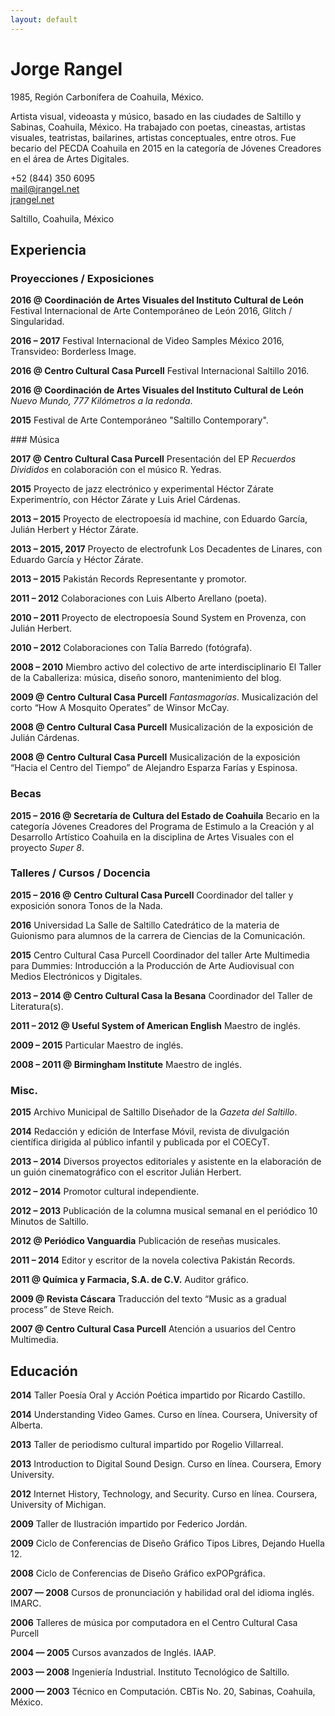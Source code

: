 ```yaml
---
layout: default
---
```


# Jorge Rangel

1985, Región Carbonífera de Coahuila, México.

Artista visual, videoasta y músico, basado en las ciudades de Saltillo y Sabinas, Coahuila, México. Ha trabajado con poetas, cineastas, artistas visuales, teatristas, bailarines, artistas conceptuales, entre otros. Fue becario del PECDA Coahuila en 2015 en la categoría de Jóvenes Creadores en el área de Artes Digitales.  

+52 (844) 350 6095  
[mail@jrangel.net](mail@jrangel.net)  
[jrangel.net](http://jrangel.net)

Saltillo, Coahuila, México

## Experiencia

### Proyecciones / Exposiciones

**2016 @ Coordinación de Artes Visuales del Instituto Cultural de León** Festival Internacional de Arte Contemporáneo de León 2016, Glitch / Singularidad.

**2016 – 2017** Festival Internacional de Video Samples México 2016, Transvideo: Borderless Image.

**2016 @ Centro Cultural Casa Purcell** Festival Internacional Saltillo 2016.

**2016 @ Coordinación de Artes Visuales del Instituto Cultural de León** *Nuevo Mundo, 777 Kilómetros a la redonda*.

**2015** Festival de Arte Contemporáneo "Saltillo Contemporary".

### Música

**2017 @ Centro Cultural Casa Purcell** Presentación del EP *Recuerdos Divididos* en colaboración con el músico R. Yedras.

**2015** Proyecto de jazz electrónico y experimental Héctor
Zárate Experimentrío, con Héctor Zárate y Luis Ariel Cárdenas.

**2013 – 2015** Proyecto de electropoesía id machine, con Eduardo García,
Julián Herbert y Héctor Zárate.

**2013 – 2015, 2017** Proyecto de electrofunk Los Decadentes de Linares, con
Eduardo García y Héctor Zárate.

**2013 – 2015** Pakistán Records Representante y promotor.

**2011 – 2012** Colaboraciones con Luis Alberto Arellano (poeta).

**2010 – 2011** Proyecto de electropoesía Sound System en Provenza, con
Julián Herbert.

**2010 – 2012** Colaboraciones con Talía Barredo (fotógrafa).

**2008 – 2010** Miembro activo del colectivo de arte interdisciplinario El
Taller de la Caballeriza: música, diseño sonoro, mantenimiento del blog.

**2009 @ Centro Cultural Casa Purcell** *Fantasmagorías*. Musicalización
del corto “How A Mosquito Operates” de Winsor McCay.

**2008 @ Centro Cultural Casa Purcell** Musicalización de la exposición de
Julián Cárdenas.

**2008 @ Centro Cultural Casa Purcell** Musicalización de la exposición
“Hacia el Centro del Tiempo” de Alejandro Esparza Farías y Espinosa.

### Becas

**2015 – 2016 @ Secretaría de Cultura del Estado de Coahuila** Becario en
la categoría Jóvenes Creadores del Programa de Estimulo a la Creación y
al Desarrollo Artístico Coahuila en la disciplina de Artes Visuales con
el proyecto *Super 8*.

### Talleres / Cursos / Docencia

**2015 – 2016 @ Centro Cultural Casa Purcell** Coordinador del taller y
exposición sonora Tonos de la Nada.

**2016** Universidad La Salle de Saltillo Catedrático de la materia de
Guionismo para alumnos de la carrera de Ciencias de la Comunicación.

**2015** Centro Cultural Casa Purcell Coordinador del taller Arte
Multimedia para Dummies: Introducción a la Producción de Arte
Audiovisual con Medios Electrónicos y Digitales.

**2013 – 2014 @ Centro Cultural Casa la Besana** Coordinador del Taller de
Literatura(s).

**2011 – 2012 @ Useful System of American English** Maestro de inglés.

**2009 – 2015** Particular Maestro de inglés.

**2008 – 2011 @ Birmingham Institute** Maestro de inglés.

### Misc.

**2015** Archivo Municipal de Saltillo Diseñador de la *Gazeta del
Saltillo*.

**2014** Redacción y edición de Interfase Móvil, revista de divulgación
científica dirigida al público infantil y publicada por el COECyT.

**2013 – 2014** Diversos proyectos editoriales y asistente en la
elaboración de un guión cinematográfico con el escritor Julián Herbert.

**2012 – 2014** Promotor cultural independiente.

**2012 – 2013** Publicación de la columna musical semanal en el periódico
10 Minutos de Saltillo.

**2012 @ Periódico Vanguardia** Publicación de reseñas musicales.

**2011 – 2014** Editor y escritor de la novela colectiva Pakistán Records.

**2011 @ Química y Farmacia, S.A. de C.V.** Auditor gráfico.

**2009 @ Revista Cáscara** Traducción del texto “Music as a gradual
process” de Steve Reich.

**2007 @ Centro Cultural Casa Purcell** Atención a usuarios del Centro
Multimedia.

## Educación

**2014** Taller Poesía Oral y Acción Poética impartido por Ricardo
Castillo.

**2014** Understanding Video Games. Curso en línea. Coursera, University
of Alberta.

**2013** Taller de periodismo cultural impartido por Rogelio Villarreal.

**2013** Introduction to Digital Sound Design. Curso en línea. Coursera,
Emory University.

**2012** Internet History, Technology, and Security. Curso en línea.
Coursera, University of Michigan.

**2009** Taller de Ilustración impartido por Federico Jordán.

**2009** Ciclo de Conferencias de Diseño Gráfico Tipos Libres, Dejando
Huella 12.

**2008** Ciclo de Conferencias de Diseño Gráfico exPOPgráfica.

**2007 — 2008** Cursos de pronunciación y habilidad oral del idioma
inglés. IMARC.

**2006** Talleres de música por computadora en el Centro Cultural Casa
Purcell

**2004 — 2005** Cursos avanzados de Inglés. IAAP.

**2003 — 2008** Ingeniería Industrial. Instituto Tecnológico de Saltillo.

**2000 — 2003** Técnico en Computación. CBTis No. 20, Sabinas, Coahuila,
México.
